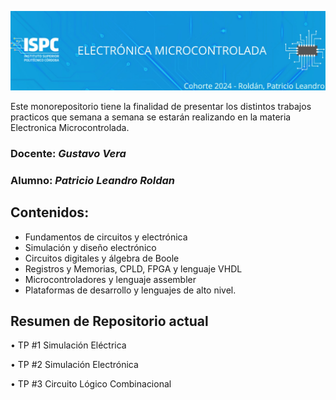 ![banner](/.rsc/img/Logo.png)

Este monorepositorio tiene la finalidad de presentar los distintos trabajos practicos que semana a semana se estarán realizando en la materia Electronica Microcontrolada.


### Docente: *Gustavo Vera*
### Alumno: *Patricio Leandro Roldan* 

## Contenidos:
-  Fundamentos de circuitos y electrónica
-  Simulación y diseño electrónico
-  Circuitos digitales y álgebra de Boole
-  Registros y Memorias, CPLD, FPGA y lenguaje VHDL
-  Microcontroladores y lenguaje assembler
-  Plataformas de desarrollo y lenguajes de alto nivel.



## Resumen de Repositorio actual 
• TP #1 Simulación Eléctrica  

• TP #2 Simulación Electrónica 

• TP #3 Circuito Lógico Combinacional 



